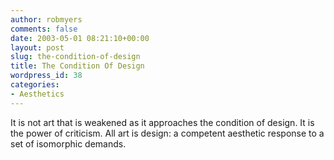 ```yaml
---
author: robmyers
comments: false
date: 2003-05-01 08:21:10+00:00
layout: post
slug: the-condition-of-design
title: The Condition Of Design
wordpress_id: 38
categories:
- Aesthetics
---
```


It is not art that is weakened as it approaches the condition of design. It is the power of criticism. All art is design: a competent aesthetic response to a set of isomorphic demands.

  


